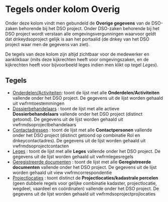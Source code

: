 # Tegels onder kolom Overig

Onder deze kolom vindt men gebundeld de **Overige gegevens** van de DSO-zaken behorende bij het DSO project. Onder DSO-zaken behorende bij het DSO project wordt verstaan alle omgevingsvergunningen waarvoor geldt dat dnkeydsoproject gelijk is aan het portaalid (de dnkey van het DSO project waar men de gegevens van ziet).

De tegels van deze kolom zijn altijd zichtbaar voor de medewerker en aanklikbaar (mits deze kijkrechten heeft voor omgevingszaken, en de kijkrechten heeft voor bijvoorbeeld leges indien men klikt op tegel _Leges_).

## Tegels

- [Onderdelen/Activiteiten](/probleemoplossing/portalen_en_moduleschermen/dsoprojectportaal/tegels_kolom_overig/onderdelen_activiteiten.md): toont de lijst met alle **Onderdelen/Activiteiten** vallende onder het DSO project. De gegevens uit de lijst worden gehaald uit vwfrmtoestemmingen
- [Dossierbehandelaars](/probleemoplossing/portalen_en_moduleschermen/dsoprojectportaal/tegels_kolom_overig/dossierbehandelaars.md) : toont de lijst met alle actieve **Dossierbehandelaars** vallende onder het DSO project (distinct getoond). De gegevens uit de lijst worden gehaald uit vwfrmdsoprojectbehandelaars
- [Contactadressen](/probleemoplossing/portalen_en_moduleschermen/dsoprojectportaal/tegels_kolom_overig/contactadressen.md) : toont de lijst met alle **Contactpersonen** vallende onder het DSO project (distinct getoond op combinatie Rol en dnkeycontactadres). De gegevens uit de lijst worden gehaald uit vwfrmdsoprojectcontacten
- [Leges](/probleemoplossing/portalen_en_moduleschermen/dsoprojectportaal/tegels_kolom_overig/leges.md) : toont de lijst met alle **Leges** vallende onder het DSO project. De gegevens uit de lijst worden gehaald uit vwfrmlegesregels
- [Geregistreerde documenten](/probleemoplossing/portalen_en_moduleschermen/dsoprojectportaal/tegels_kolom_overig/geregistreerde_documenten.md) : toont de lijst met alle **Geregistreerde documenten** vallende onder het DSO project. De gegevens uit de lijst worden gehaald uit view vwfrmcorrespondentie
- [Projectlocaties](/probleemoplossing/portalen_en_moduleschermen/dsoprojectportaal/tegels_kolom_overig/projectlocaties.md) : toont distinct de **Projectlocaties/kadastrale percelen** (geen dubbele regels voor gelijke combinatie kadaster, projectlocatie, wegdeel, vaardeel en coördinaten) vallende onder het DSO project. De gegevens uit de lijst worden gehaald uit vwfrmdsoprojectprojlocaties
